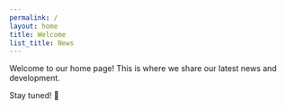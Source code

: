 ```yaml
---
permalink: /
layout: home
title: Welcome
list_title: News
---
```


Welcome to our home page! This is where we share our latest news and development. 

Stay tuned! 🤩
<!-- [`minima` theme][minima] -->
<!-- [gh-site]: https://pages.github.com/ -->
